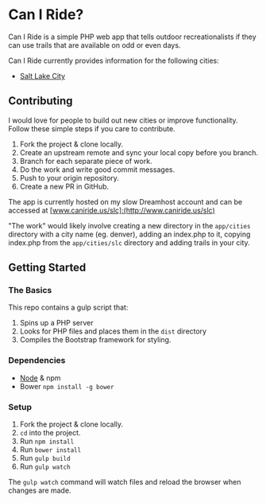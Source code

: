 # Can I Ride?

Can I Ride is a simple PHP web app that tells outdoor recreationalists if they can use trails that are available on odd or even days. 

Can I Ride currently provides information for the following cities:

* [Salt Lake City](http://www.caniride.us/slc)

## Contributing

I would love for people to build out new cities or improve functionality. Follow these simple steps if you care to contribute.

1. Fork the project & clone locally.
2. Create an upstream remote and sync your local copy before you branch.
3. Branch for each separate piece of work.
4. Do the work and write good commit messages.
5. Push to your origin repository.
6. Create a new PR in GitHub.

The app is currently hosted on my slow Dreamhost account and can be accessed at [www.caniride.us/slc]:(http://www.caniride.us/slc)

"The work" would likely involve creating a new directory in the `app/cities` directory with a city name (eg. denver), adding an index.php to it, copying index.php from the `app/cities/slc` directory and adding trails in your city.
 
## Getting Started

### The Basics

This repo contains a gulp script that:

1. Spins up a PHP server
2. Looks for PHP files and places them in the `dist` directory
3. Compiles the Bootstrap framework for styling. 

### Dependencies

- [Node](https://nodejs.org/en/) & npm
- Bower `npm install -g bower`

### Setup

1. Fork the project & clone locally.
2. `cd` into the project.
3. Run `npm install`
4. Run `bower install`
5. Run `gulp build`
6. Run `gulp watch`

The `gulp watch` command will watch files and reload the browser when changes are made. 
